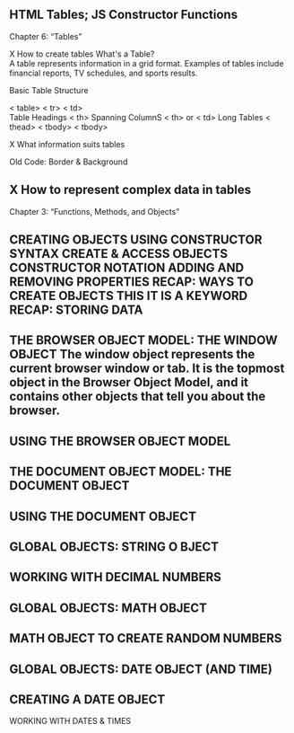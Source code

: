 HTML Tables; JS Constructor Functions
----
Chapter 6: “Tables”

X How to create tables
What's a Table?  
A table represents information in a grid format. 
Examples of tables include financial reports, TV 
schedules, and sports results.

Basic Table Structure 

< table>  < tr> < td>\
Table Headings 
< th>
Spanning ColumnS
< th> or < td>
Long Tables
< thead> < tbody> < tbody>

X What information suits tables

Old Code:
Border & Background 

X How to represent complex data in tables
-----

Chapter 3: “Functions, Methods, and Objects” 

CREATING OBJECTS USING CONSTRUCTOR SYNTAX 
CREATE & ACCESS OBJECTS CONSTRUCTOR NOTATION 
ADDING AND REMOVING PROPERTIES
RECAP: WAYS TO CREATE OBJECTS 
THIS IT IS A KEYWORD
RECAP: STORING DATA 
--
THE BROWSER OBJECT MODEL: THE WINDOW OBJECT 
The window object represents the current 
browser window or tab. It is the topmost object 
in the Browser Object Model, and it contains 
other objects that tell you about the browser.
--
USING THE BROWSER OBJECT MODEL 
--
THE DOCUMENT OBJECT MODEL: THE DOCUMENT OBJECT
--
USING THE DOCUMENT OBJECT 
--
GLOBAL OBJECTS: STRING O BJECT 
--
WORKING WITH DECIMAL NUMBERS
--
GLOBAL OBJECTS: MATH OBJECT
--
MATH OBJECT TO CREATE RANDOM NUMBERS 
--
GLOBAL OBJECTS: DATE OBJECT (AND TIME)
--
CREATING A DATE OBJECT 
--
WORKING WITH DATES & TIMES

